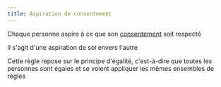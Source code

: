 ```yaml
---
title: Aspiration de consentement
---
```


Chaque personne aspire à ce que son [consentement](./modèle/consentement.md) soit respecté

Il s'agit d'une aspiration de soi envers l'autre

Cette règle repose sur le principe d'égalité, c'est-à-dire que toutes les personnes sont égales et se voient appliquer les mêmes ensembles de règles
